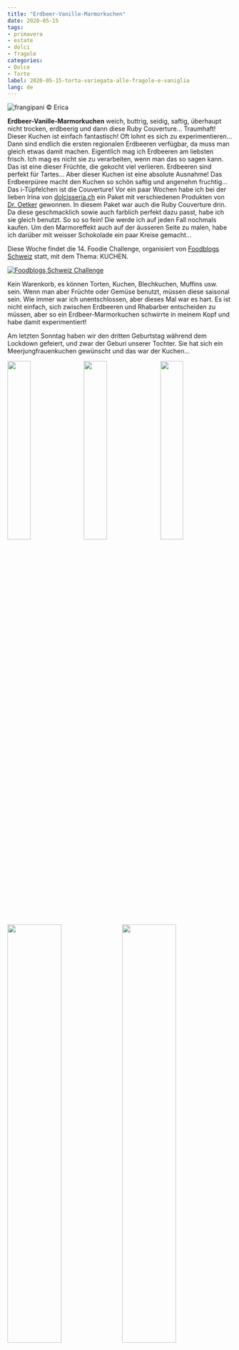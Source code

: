 ```yaml
---
title: "Erdbeer-Vanille-Marmorkuchen"
date: 2020-05-15
tags:
- primavera
- estate
- dolci
- fragole
categories:
- Dolce
- Torte
label: 2020-05-15-torta-variegata-alle-fragole-e-vaniglia
lang: de 
---
```

![](../2020-05-15-torta-variegata-alle-fragole-e-vaniglia/header.jpeg "frangipani © Erica")

**Erdbeer-Vanille-Marmorkuchen** weich, buttrig, seidig, saftig, überhaupt nicht trocken, erdbeerig und dann diese Ruby Couverture... Traumhaft! Dieser Kuchen ist einfach fantastisch! Oft lohnt es sich zu experimentieren...
<br />
Dann sind endlich die ersten regionalen Erdbeeren verfügbar, da muss man gleich etwas damit machen. Eigentlich mag ich Erdbeeren am liebsten frisch. Ich mag es nicht sie zu verarbeiten, wenn man das so sagen kann. Das ist eine dieser Früchte, die gekocht viel verlieren. Erdbeeren sind perfekt für Tartes... Aber dieser Kuchen ist eine absolute Ausnahme! Das Erdbeerpüree macht den Kuchen so schön saftig und angenehm fruchtig... 
<br />
Das i-Tüpfelchen ist die Couverture! Vor ein paar Wochen habe ich bei der lieben Irina von <a href="https://www.dolcisseria.ch" target="_blank">dolcisseria.ch</a> ein Paket mit verschiedenen Produkten von <a href="https://www.oetker.ch/ch-de/index" target="_blank">Dr. Oetker</a> gewonnen. In diesem Paket war auch die Ruby Couverture drin. Da diese geschmacklich sowie auch farblich perfekt dazu passt, habe ich sie gleich benutzt. So so so fein! Die werde ich auf jeden Fall nochmals kaufen. Um den Marmoreffekt auch auf der äusseren Seite zu malen, habe ich darüber mit weisser Schokolade ein paar Kreise gemacht...

Diese Woche findet die 14. Foodie Challenge, organisiert von <a href="https://www.foodblogs-schweiz.ch" target="_blank">Foodblogs Schweiz</a> statt, mit dem Thema: KUCHEN.

<a href="https://www.foodblogs-schweiz.ch/challenge/" target="_blank" rel="noreferrer noopener">
<img src="https://www.foodblogs-schweiz.ch/wp-content/uploads/2020/05/Challenge-Banner1.png" alt="Foodblogs Schweiz Challenge" class="wp-image-452 ignore-gallery-item"></a>

Kein Warenkorb, es können Torten, Kuchen, Blechkuchen, Muffins usw. sein. Wenn man aber Früchte oder Gemüse benutzt, müssen diese saisonal sein. Wie immer war ich unentschlossen, aber dieses Mal war es hart. Es ist nicht einfach, sich zwischen Erdbeeren und Rhabarber entscheiden zu müssen, aber so ein Erdbeer-Marmorkuchen schwirrte in meinem Kopf und habe damit experimentiert!

Am letzten Sonntag haben wir den dritten Geburtstag während dem Lockdown gefeiert, und zwar der Geburi unserer Tochter. Sie hat sich ein Meerjungfrauenkuchen gewünscht und das war der Kuchen...
<p>
  <div style="width: 100%; margin-bottom: 0">
    <img style="float: left; width: 32%; margin-right: 1%;" src="../2020-05-15-torta-variegata-alle-fragole-e-vaniglia/tortagaia1.jpeg" alt="" title="frangipani © Erica" />
    <img style="float: left; width: 32%; margin-right: 1%; margin-left: 1%;" src="../2020-05-15-torta-variegata-alle-fragole-e-vaniglia/tortagaia2.jpeg" alt="" title="frangipani © Erica" />
    <img style="float: left; width: 32%; margin-left: 1%;" src="../2020-05-15-torta-variegata-alle-fragole-e-vaniglia/tortagaia3.jpeg" alt="" title="frangipani © Erica" />
    <div style="clear: both"></div>
  </div>
</p>
<p>
  <div style="width: 100%; margin-bottom: 0">
    <img style="float: left; width: 49%; margin-right: 1%" src="../2020-05-15-torta-variegata-alle-fragole-e-vaniglia/tortagaia4.jpeg" alt="" title="frangipani © Erica" />
    <img style="float: left; width: 49%; margin-left: 1%" src="../2020-05-15-torta-variegata-alle-fragole-e-vaniglia/tortagaia5.jpeg" alt="" title="frangipani © Erica" />
    <div style="clear: both"></div>
  </div>
</p>

Unsere "Quarantäne" hat Mitte März mit dem Geburtstag von unserem Sohn begonnen, dazwischen war der Geburtstag von meinem Mann und sie endete am Sonntag, mit ihrem Geburtstag. Zumindest hoffen wir schwer, dass es zu Ende ist... Diese Woche hat auch die Schule und er Kindergarten wieder angefangen und wir vier gewöhnen uns an den neuen Stundenplan, aber die Kinder sind mega glücklich!

<div id="wrapper" style="text-align: center">
  <div id="yourdiv" style="display: inline-block;">
    <div class="ingredients" itemscope itemtype="http://schema.org/Recipe">
      <span itemprop="name" style="display:none;">Erdbeer-Vanille-Marmorkuchen</span>
      <span itemprop="recipeCategory" style="display:none;">Süsses</span>
      <img itemprop="image" style="display:none;" class="ignore-gallery-item" src="../2020-05-15-torta-variegata-alle-fragole-e-vaniglia/header.jpeg"/>
      <span itemprop="author" style="display:none;">Erica Raiano</span>
      <span itemprop="description" style="display:none;">Erdbeer-Vanille-Marmorkuchen weich, buttrig, seidig, saftig, überhaupt nicht trocken, erdbeerig und dann diese Ruby Couverture... Traumhaft!</span>
      <div class="ingredients-title">Zutaten</div>
      <table>
        <tbody>
          <tr itemprop="recipeIngredient">
            <td>200gr</td>
            <td>Erdbeeren</td>
          </tr>
          <tr itemprop="recipeIngredient">
            <td>150gr</td>
            <td>Butter</td>
          </tr>
          <tr itemprop="recipeIngredient">
            <td>180gr</td>
            <td>Zucker</td>
           </tr>
          <tr itemprop="recipeIngredient">
            <td>3</td>
            <td>Eier</td>
          </tr>
          <tr itemprop="recipeIngredient">
            <td>1 Prise</td>
            <td>Salz</td>
           </tr>
          <tr itemprop="recipeIngredient">
            <td>115gr</td>
            <td>Sahne oder griechischer Joghurt</td>
           </tr>
          <tr itemprop="recipeIngredient">
            <td>2 Teelöffel</td>
            <td>Vanilleextrakt/-paste</td>
          </tr>
          <tr itemprop="recipeIngredient">
            <td>260gr</td>
            <td>Mehl</td>
          </tr>
          <tr itemprop="recipeIngredient">
            <td>1 Teelöffel</td>
            <td>Backpulver</td>
          </tr>
          <tr itemprop="recipeIngredient">
            <td>1/2</td>
            <td>Zitrone</td>
          </tr>
          <tr itemprop="recipeIngredient">
            <td>100gr</td>
            <td>Ruby Schokolade</td>
          </tr>
          <tr itemprop="recipeIngredient">
            <td>30gr</td>
            <td>weisse Schokolade</td>
          </tr>
        </tbody>
      </table>
      <br></br>
      <i class="pull-right" style="font-size: 80%;">für eine 22-25cm Kastenform</i>
    </div>
  </div>
</div>


<h3>
  <font color="grey">
    <i class="fa-solid fa-gears"></i>
  </font> Zubereitung
</h3>

Zuerst alle Zutaten aus dem Kühlschrank nehmen. Erdbeeren waschen und pürieren. Erdbeerpüree und Zitronensaft in ein Kochtopf geben und auf mittlerer Stufe so lange köcheln lassen, bis es eingedickt ist. Dann auskühlen lassen.
<br />
Butter in die Küchenmaschine geben und aufschlagen, dann Zucker dazu geben. Sobald dieser eingearbeitet ist, die Eier, eines nach dem anderen, dazu geben. Nun Salz, Vanille und Sahne dazu, dabei immer weiterrühren. In einer separaten Schüssel Mehl und Backpulver vermengen. Nach und nach zum restlichen Teig geben, sowie auch den Zitronenabrieb, schnell alles vermengen und Küchenmaschine ausschalten.
<p>
  <div style="width: 100%; margin-bottom: 0">
    <img style="float: left; width: 49%; margin-right: 1%" src="../2020-05-15-torta-variegata-alle-fragole-e-vaniglia/pureafragole.jpeg" alt="" title="frangipani © Erica" />
    <img style="float: left; width: 49%; margin-left: 1%" src="../2020-05-15-torta-variegata-alle-fragole-e-vaniglia/impasto.jpeg" alt="" title="frangipani © Erica" />
    <div style="clear: both"></div>
  </div>
</p>

Die Hälfte des Teiges in die bebutterte und bemehlte Kastenform geben. Das Erdbeerpüree mit dem restlichen Teig vermengen und dann ebenfalls in die Kastenform geben. Mit einem langen Stäbchen, ein paar Kreise im Teig drehen, damit der Marmoreffekt entsteht.
![](../2020-05-15-torta-variegata-alle-fragole-e-vaniglia/teglia.jpeg "frangipani © Erica")

Marmorkuchen für ca. 1h im vorgeheizten Ofen bei 180C°C Ober- und Unterhitze backen. Wenn der Kuchen nach 40min bereits genug Farbe angenommen hat, mit Alufolie abdecken und immer Stäbchenprobe machen. Kuchen auskühlen lassen, dann aus der Form stürzen. Ruby Schokolade im Wasserbad schmelzen und über den Kuchen verteilen. Nun die weisse Schokolade, auch im Wasserbad schmelzen und mit einem Löffel, Fäden über den Kuchen ziehen... Auch hier mit einem Stäbchen Kreise drehen, damit der Marmoreffekt entsteht. Falls ihr keine Ruby Schokolade findet, ist nur weisse Schokolade auch gut oder sogar ein Zuckerguss mit Puderzucker und Erdbeerpüree.

<p>
  <div style="width: 100%; margin-bottom: 0">
    <img style="float: left; width: 49%; margin-right: 1%" src="../2020-05-15-torta-variegata-alle-fragole-e-vaniglia/risultato1.jpeg" alt="" title="frangipani © Erica" />
    <img style="float: left; width: 49%; margin-left: 1%" src="../2020-05-15-torta-variegata-alle-fragole-e-vaniglia/risultato2.jpeg" alt="" title="frangipani © Erica" />
    <div style="clear: both"></div>
  </div>
</p>

<p>
  <div style="width: 100%; margin-bottom: 0">
    <img style="float: left; width: 49%; margin-right: 1%" src="../2020-05-15-torta-variegata-alle-fragole-e-vaniglia/risultato3.jpeg" alt="" title="frangipani © Erica" />
    <img style="float: left; width: 49%; margin-left: 1%" src="../2020-05-15-torta-variegata-alle-fragole-e-vaniglia/risultato4.jpeg" alt="" title="frangipani © Erica" />
    <div style="clear: both"></div>
  </div>
</p>

<p>
  <div style="width: 100%; margin-bottom: 0">
    <img style="float: left; width: 49%; margin-right: 1%" src="../2020-05-15-torta-variegata-alle-fragole-e-vaniglia/risultato5.jpeg" alt="" title="frangipani © Erica" />
    <img style="float: left; width: 49%; margin-left: 1%" src="../2020-05-15-torta-variegata-alle-fragole-e-vaniglia/risultato6.jpeg" alt="" title="frangipani © Erica" />
    <div style="clear: both"></div>
  </div>
</p>

<p>
  <div style="width: 100%; margin-bottom: 0">
    <img style="float: left; width: 49%; margin-right: 1%" src="../2020-05-15-torta-variegata-alle-fragole-e-vaniglia/risultato7.jpeg" alt="" title="frangipani © Erica" />
    <img style="float: left; width: 49%; margin-left: 1%" src="../2020-05-15-torta-variegata-alle-fragole-e-vaniglia/risultato8.jpeg" alt="" title="frangipani © Erica" />
    <div style="clear: both"></div>
  </div>
</p>

<p>
  <div style="width: 100%; margin-bottom: 0">
    <img style="float: left; width: 49%; margin-right: 1%" src="../2020-05-15-torta-variegata-alle-fragole-e-vaniglia/risultato9.jpeg" alt="" title="frangipani © Erica" />
    <img style="float: left; width: 49%; margin-left: 1%" src="../2020-05-15-torta-variegata-alle-fragole-e-vaniglia/risultato10.jpeg" alt="" title="frangipani © Erica" />
    <div style="clear: both"></div>
  </div>
</p>

<p>
  <div style="width: 100%; margin-bottom: 0">
    <img style="float: left; width: 49%; margin-right: 1%" src="../2020-05-15-torta-variegata-alle-fragole-e-vaniglia/risultato11.jpeg" alt="" title="frangipani © Erica" />
    <img style="float: left; width: 49%; margin-left: 1%" src="../2020-05-15-torta-variegata-alle-fragole-e-vaniglia/risultato12.jpeg" alt="" title="frangipani © Erica" />
    <div style="clear: both"></div>
  </div>
</p>

<h4>Buon appetito
  <font color="red">
    <i class="fa-regular fa-face-smile"></i>
  </font>
</h4>
